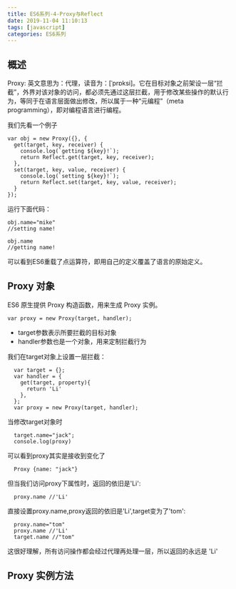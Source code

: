 ```yaml
---
title: ES6系列-4-Proxy与Reflect
date: 2019-11-04 11:10:13
tags: [javascript]
categories: ES6系列
---
```

## 概述
Proxy: 英文意思为：代理，读音为：[ˈprɒksi]。它在目标对象之前架设一层“拦截”，外界对该对象的访问，都必须先通过这层拦截，用于修改某些操作的默认行为，等同于在语言层面做出修改，所以属于一种“元编程”（meta programming），即对编程语言进行编程。

<!-- more -->
我们先看一个例子

    var obj = new Proxy({}, {
      get(target, key, receiver) {
        console.log(`getting ${key}!`);
        return Reflect.get(target, key, receiver);
      },
      set(target, key, value, receiver) {
        console.log(`setting ${key}!`);
        return Reflect.set(target, key, value, receiver);
      }
    });

运行下面代码：

    obj.name="mike"
    //setting name!

    obj.name
    //getting name!
可以看到ES6重载了点运算符，即用自己的定义覆盖了语言的原始定义。

## Proxy 对象

ES6 原生提供 Proxy 构造函数，用来生成 Proxy 实例。

    var proxy = new Proxy(target, handler);

- target参数表示所要拦截的目标对象
- handler参数也是一个对象，用来定制拦截行为

我们在target对象上设置一层拦截：

      var target = {};
      var handler = {
        get(target, property){
          return 'Li'
        },
      };
      var proxy = new Proxy(target, handler);

当修改target对象时

      target.name="jack";
      console.log(proxy)

可以看到proxy其实是接收到变化了

      Proxy {name: "jack"}

但当我们访问proxy下属性时，返回的依旧是'Li':
 
      proxy.name //'Li'
直接设置proxy.name,proxy返回的依旧是'Li',target变为了'tom':

      proxy.name="tom"
      proxy.name //'Li'
      target.name //"tom"
这很好理解，所有访问操作都会经过代理再处理一层，所以返回的永远是 'Li'

## Proxy 实例方法